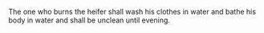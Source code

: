 The one who burns the heifer shall wash his clothes in water and bathe his body in water and shall be unclean until evening.
